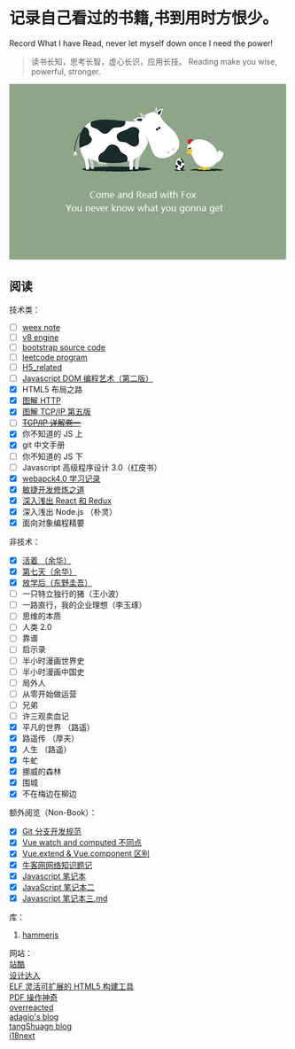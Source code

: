 # 记录自己看过的书籍,书到用时方恨少。

Record What I have Read, never let myself down once I need the power!

> 读书长知，思考长智，虚心长识，应用长技。
> Reading make you wise, powerful, stronger.

![reading](https://raw.githubusercontent.com/forrestyuan/Reading-Book/master/assets/reading.jpg)

## 阅读

技术类：

- [ ] [weex note](https://github.com/forrestyuan/Reading-Book/tree/master/note/weex.md)
- [ ] [v8 engine](https://github.com/forrestyuan/Reading-Book/tree/master/note/v8Engine.md)
- [ ] [bootstrap source code](https://github.com/forrestyuan/Reading-Book/tree/master/note/bootstrap.md)
- [ ] [leetcode program](https://github.com/forrestyuan/Reading-Book/tree/master/note/leetcode.md)
- [ ] [H5_related](https://github.com/forrestyuan/Reading-Book/tree/master/note/H5_related.md)
- [ ] [Javascript DOM 编程艺术（第二版）](https://github.com/forrestyuan/Reading-Book/tree/master/note/javascriptDOM编程艺术.md)
- [x] HTML5 布局之路
- [x] [图解 HTTP](https://github.com/forrestyuan/Reading-Book/tree/master/note/图解HTTP.md)
- [x] [图解 TCP/IP 第五版](https://github.com/forrestyuan/Reading-Book/tree/master/note/图解TCP_IP第五版.md)
- [ ] ~~[TCP/IP 详解卷一](https://github.com/forrestyuan/Reading-Book/tree/master/note/TCP_IP详解卷一.md)~~
- [x] 你不知道的 JS 上
- [x] git 中文手册
- [ ] 你不知道的 JS 下
- [ ] Javascript 高级程序设计 3.0（红皮书）
- [x] [webapck4.0 学习记录](https://github.com/forrestyuan/Reading-Book/tree/master/note/Webpack4.0.md)
- [x] [敏捷开发修炼之道](https://github.com/forrestyuan/Reading-Book/tree/master/note/敏捷开发修炼之道.md)
- [x] [深入浅出 React 和 Redux](https://github.com/forrestyuan/Reading-Book/tree/master/note/深入浅出React和Redux.md)
- [x] 深入浅出 Node.js （朴灵）
- [x] 面向对象编程精要

非技术：

- [x] [活着 （余华）](https://github.com/forrestyuan/Reading-Book/tree/master/note/活着.md)
- [x] [第七天（余华）](https://github.com/forrestyuan/Reading-Book/tree/master/note/第七天.md)
- [x] [放学后（东野圭吾）](https://github.com/forrestyuan/Reading-Book/tree/master/note/放学后.md)
- [ ] 一只特立独行的猪（王小波）
- [ ] 一路直行，我的企业理想（李玉琢）
- [ ] 思维的本质
- [ ] 人类 2.0
- [ ] 靠谱
- [ ] 启示录
- [ ] 半小时漫画世界史
- [ ] 半小时漫画中国史
- [ ] 局外人
- [ ] 从零开始做运营
- [ ] 兄弟
- [ ] 许三观卖血记
- [x] 平凡的世界 （路遥）
- [x] 路遥传 （厚夫）
- [x] 人生 （路遥）
- [x] 牛虻
- [x] 挪威的森林
- [x] 围城
- [x] 不在梅边在柳边

额外阅览（Non-Book）：

- [x] [Git 分支开发规范](https://www.cnblogs.com/lujiangping/p/10910558.html)
- [x] [Vue watch and computed 不同点](https://github.com/forrestyuan/Reading-Book/tree/master/note/Vue%20watch%20and%20computed%20不同点.md)
- [x] [Vue.extend & Vue.component 区别](https://github.com/forrestyuan/Reading-Book/tree/master/note/VEVC.md)
- [x] [牛客网网络知识题记](https://github.com/forrestyuan/Reading-Book/tree/master/note/牛客网做题笔记.md)
- [x] [Javascript 笔记本](https://github.com/forrestyuan/Reading-Book/blob/master/note/Javascript%20%E7%AC%94%E8%AE%B0%E6%9C%AC%EF%BC%88%E4%B8%80%EF%BC%89.md)
- [x] [JavaScript 笔记本二](https://github.com/forrestyuan/Reading-Book/tree/master/note/javascript%20笔记本二.md)
- [x] [Javascript 笔记本三.md](https://github.com/forrestyuan/Reading-Book/tree/master/note/Javascript笔记本三.md)

库：

1. [hammerjs](http://hammerjs.github.io/getting-started/)

网站：  
[站酷](https://www.zcool.com.cn/)  
[设计达人](https://www.shejidaren.com/)  
[ELF 灵活可扩展的 HTML5 构建工具](https://elf.aotu.io/)  
[PDF 操作神奇](https://pdfreal.com/)  
[overreacted](https://overreacted.io)  
[adagio's blog](https://www.cnblogs.com/L-xmin/)  
[tangShuagn blog](https://www.tangshuang.net/code)  
[i18next](https://www.i18next.com/)  